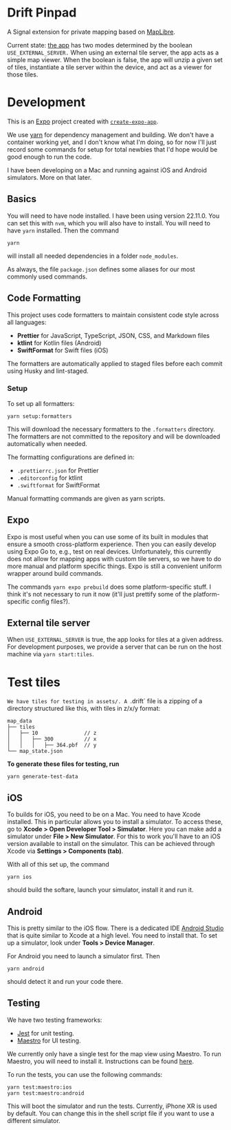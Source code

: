 # Drift Pinpad

A Signal extension for private mapping based on [MapLibre](https://github.com/maplibre/maplibre-native).

Current state: [the app](App.js) has two modes determined by the boolean `USE_EXTERNAL_SERVER.` When using an external tile server, the app acts as a simple map viewer. When the boolean is false, the app will unzip a given set of tiles, instantiate a tile server within the device, and act as a viewer for those tiles.

# Development

This is an [Expo](https://expo.dev) project created with [`create-expo-app`](https://www.npmjs.com/package/create-expo-app).

We use [yarn](https://yarnpkg.com/) for dependency management and building. We don't have a container working yet, and I don't know what I'm doing, so for now I'll just record some commands for setup for total newbies that I'd hope would be good enough to run the code.

I have been developing on a Mac and running against iOS and Android simulators. More on that later.

## Basics

You will need to have node installed. I have been using version 22.11.0. You can set this with `nvm`, which you will also have to install. You will need to have `yarn` installed. Then the command

```
yarn
```

will install all needed dependencies in a folder `node_modules`.

As always, the file `package.json` defines some aliases for our most commonly used commands.

## Code Formatting

This project uses code formatters to maintain consistent code style across all languages:

- **Prettier** for JavaScript, TypeScript, JSON, CSS, and Markdown files
- **ktlint** for Kotlin files (Android)
- **SwiftFormat** for Swift files (iOS)

The formatters are automatically applied to staged files before each commit using Husky and lint-staged.

### Setup

To set up all formatters:

```
yarn setup:formatters
```

This will download the necessary formatters to the `.formatters` directory. The formatters are not committed to the repository and will be downloaded automatically when needed.

The formatting configurations are defined in:

- `.prettierrc.json` for Prettier
- `.editorconfig` for ktlint
- `.swiftformat` for SwiftFormat

Manual formatting commands are given as yarn scripts.

## Expo

Expo is most useful when you can use some of its built in modules that ensure a smooth cross-platform experience. Then you can easily develop using Expo Go to, e.g., test on real devices. Unfortunately, this currently does not allow for mapping apps with custom tile servers, so we have to do more manual and platform specific things. Expo is still a convenient uniform wrapper around build commands.

The commands `yarn expo prebuild` does some platform-specific stuff. I think it's not necessary to run it now (it'll just prettify some of the platform-specific config files?).

## External tile server

When `USE_EXTERNAL_SERVER` is true, the app looks for tiles at a given address. For development purposes, we provide a server that
can be run on the host machine via `yarn start:tiles`.

# Test tiles

`We have tiles for testing in assets/. A `.drift` file is a zipping of a directory structured like this, with tiles in z/x/y format:

```
map_data
├── tiles
│   ├── 10               // z
│   │   ├── 300          // x
│   │   │   ├── 364.pbf  // y
└── map_state.json
```

**To generate these files for testing, run**

```
yarn generate-test-data
```

## iOS

To builds for iOS, you need to be on a Mac. You need to have Xcode installed. This in particular allows you to install a simulator. To access these, go to **Xcode > Open Developer Tool > Simulator**. Here you can make add a simulator under **File > New Simulator**. For this to work you'll have to an iOS version available to install on the simulator. This can be achieved through Xcode via **Settings > Components (tab)**.

With all of this set up, the command

```
yarn ios
```

should build the softare, launch your simulator, install it and run it.

## Android

This is pretty similar to the iOS flow. There is a dedicated IDE [Android Studio](https://developer.android.com/studio) that is quite similar to Xcode at a high level. You need to install that. To set up a simulator, look under **Tools > Device Manager**.

For Android you need to launch a simulator first. Then

```
yarn android
```

should detect it and run your code there.

## Testing

We have two testing frameworks:

- [Jest](https://jestjs.io/) for unit testing.
- [Maestro](https://maestro.mobile.dev/) for UI testing.

We currently only have a single test for the map view using Maestro. To run Maestro, you will need to install it. Instructions can be found [here](https://maestro.mobile.dev/docs/getting-started/installation).

To run the tests, you can use the following commands:

```
yarn test:maestro:ios
yarn test:maestro:android
```

This will boot the simulator and run the tests. Currently, iPhone XR is used by default. You can change this in the shell script file if you want to use a different simulator.
